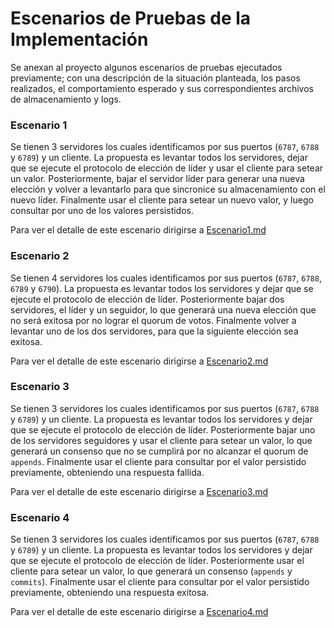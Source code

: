 # Escenarios de Pruebas de la Implementación
Se anexan al proyecto algunos escenarios de pruebas ejecutados previamente; con una descripción de la situación planteada, los pasos realizados, el comportamiento esperado y sus correspondientes archivos de almacenamiento y logs.

### Escenario 1
Se tienen 3 servidores los cuales identificamos por sus puertos (`6787`, `6788` y `6789`) y un cliente. La propuesta es levantar todos los servidores, dejar que se ejecute el protocolo de elección de líder y usar el cliente para setear un valor. Posteriormente, bajar el servidor líder para generar una nueva elección y volver a levantarlo para que sincronice su almacenamiento con el nuevo líder. Finalmente usar el cliente para setear un nuevo valor, y luego consultar por uno de los valores persistidos.

Para ver el detalle de este escenario dirigirse a [Escenario1.md](escenarios/Escenario1.md)

### Escenario 2
Se tienen 4 servidores los cuales identificamos por sus puertos (`6787`, `6788`, `6789` y `6790`). La propuesta es levantar todos los servidores y dejar que se ejecute el protocolo de elección de líder. Posteriormente bajar dos servidores, el líder y un seguidor, lo que generará una nueva elección que no será exitosa por no lograr el quorum de votos. Finalmente volver a levantar uno de los dos servidores, para que la siguiente elección sea exitosa.

Para ver el detalle de este escenario dirigirse a [Escenario2.md](escenarios/Escenario2.md)

### Escenario 3
Se tienen 3 servidores los cuales identificamos por sus puertos (`6787`, `6788` y `6789`) y un cliente. La propuesta es levantar todos los servidores y dejar que se ejecute el protocolo de elección de líder. Posteriormente bajar uno de los servidores seguidores y usar el cliente para setear un valor, lo que generará un consenso que no se cumplirá por no alcanzar el quorum de `appends`. Finalmente usar el cliente para consultar por el valor persistido previamente, obteniendo una respuesta fallida.

Para ver el detalle de este escenario dirigirse a [Escenario3.md](escenarios/Escenario3.md)


### Escenario 4
Se tienen 3 servidores los cuales identificamos por sus puertos (`6787`, `6788` y `6789`) y un cliente. La propuesta es levantar todos los servidores y dejar que se ejecute el protocolo de elección de líder. Posteriormente usar el cliente para setear un valor, lo que generará un consenso (`appends` y `commits`). Finalmente usar el cliente para consultar por el valor persistido previamente, obteniendo una respuesta exitosa.

Para ver el detalle de este escenario dirigirse a [Escenario4.md](escenarios/Escenario4.md)
